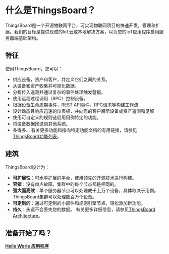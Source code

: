 # 什么是ThingsBoard？
ThingsBoard是一个开源物联网平台，可实现物联网项目的快速开发，管理和扩展。我们的目标是提供现成的IoT云或本地解决方案，以为您的IoT应用程序启用服务器端基础架构。

## 特征
使用ThingsBoard，您可以：

+ 供应设备，资产和客户，并定义它们之间的关系。
+ 从设备和资产收集并可视化数据。
+ 分析传入遥测并通过复杂的事件处理触发警报。
+ 使用远程过程调用（RPC）控制设备。
+ 根据设备生命周期事件，REST API事件，RPC请求等构建工作流
+ 设计动态且响应迅速的仪表板，并向您的客户展示设备或资产遥测和见解
+ 使用可自定义的规则链启用用例特定的功能。
+ 将设备数据推送到其他系统。
+ 多得多…
有关更多功能和指向特定功能文档的有用链接，请参见 [ThingsBoard功能列表]()。

## 建筑
ThingsBoard设计为：

+ **可扩展性**：可水平扩展的平台，使用领先的开源技术进行构建。
+ **容错**：没有单点故障，集群中的每个节点都是相同的。
+ **强大而高效**：单个服务器节点可以处理成千上万个设备，具体取决于用例。ThingsBoard集群可以处理数百万个设备。
+ **可定制的**：通过可定制的小部件和规则引擎节点，轻松添加新功能。
+ **持久**：永远不会丢失您的数据。
有关更多详细信息，请参见[ThingsBoard Architecture]()。

## 准备开始了吗？
[**Hello Worle 应用程序**]()